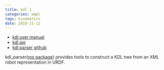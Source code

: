 ```yaml
---
title: kdl 1
categories: ompl
tags: kinematics
date: 2018-11-12
---
```


- [kdl user manual](http://www.orocos.org/kdl/user-manual)
- [kdl api](http://docs.ros.org/indigo/api/orocos_kdl/html/)
- [kdl parser github](https://github.com/ros/kdl_parser/tree/melodic-devel/kdl_parser)

kdl_parser([ros package](http://wiki.ros.org/kdl_parser)) provides tools to construct a KDL tree from an XML robot representation in URDF.
